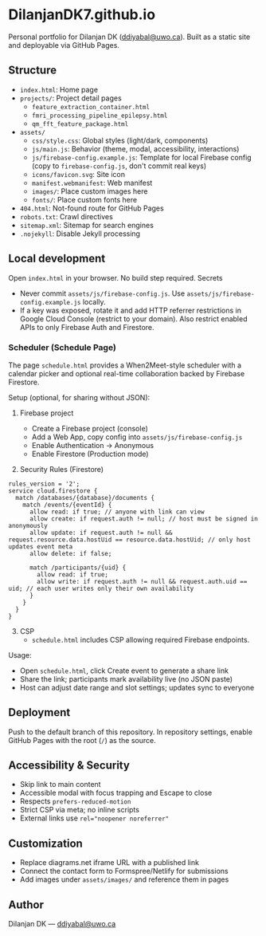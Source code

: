 # DilanjanDK7.github.io

Personal portfolio for Dilanjan DK (ddiyabal@uwo.ca). Built as a static site and deployable via GitHub Pages.

## Structure

- `index.html`: Home page
- `projects/`: Project detail pages
  - `feature_extraction_container.html`
  - `fmri_processing_pipeline_epilepsy.html`
  - `qm_fft_feature_package.html`
- `assets/`
  - `css/style.css`: Global styles (light/dark, components)
  - `js/main.js`: Behavior (theme, modal, accessibility, interactions)
  - `js/firebase-config.example.js`: Template for local Firebase config (copy to `firebase-config.js`, don't commit real keys)
  - `icons/favicon.svg`: Site icon
  - `manifest.webmanifest`: Web manifest
  - `images/`: Place custom images here
  - `fonts/`: Place custom fonts here
- `404.html`: Not-found route for GitHub Pages
- `robots.txt`: Crawl directives
- `sitemap.xml`: Sitemap for search engines
- `.nojekyll`: Disable Jekyll processing

## Local development

Open `index.html` in your browser. No build step required.
Secrets
- Never commit `assets/js/firebase-config.js`. Use `assets/js/firebase-config.example.js` locally.
- If a key was exposed, rotate it and add HTTP referrer restrictions in Google Cloud Console (restrict to your domain). Also restrict enabled APIs to only Firebase Auth and Firestore.

### Scheduler (Schedule Page)

The page `schedule.html` provides a When2Meet-style scheduler with a calendar picker and optional real-time collaboration backed by Firebase Firestore.

Setup (optional, for sharing without JSON):

1. Firebase project
   - Create a Firebase project (console)
   - Add a Web App, copy config into `assets/js/firebase-config.js`
   - Enable Authentication → Anonymous
   - Enable Firestore (Production mode)

2. Security Rules (Firestore)
```
rules_version = '2';
service cloud.firestore {
  match /databases/{database}/documents {
    match /events/{eventId} {
      allow read: if true; // anyone with link can view
      allow create: if request.auth != null; // host must be signed in anonymously
      allow update: if request.auth != null && request.resource.data.hostUid == resource.data.hostUid; // only host updates event meta
      allow delete: if false;

      match /participants/{uid} {
        allow read: if true;
        allow write: if request.auth != null && request.auth.uid == uid; // each user writes only their own availability
      }
    }
  }
}
```

3. CSP
   - `schedule.html` includes CSP allowing required Firebase endpoints.

Usage:
 - Open `schedule.html`, click Create event to generate a share link
 - Share the link; participants mark availability live (no JSON paste)
 - Host can adjust date range and slot settings; updates sync to everyone

## Deployment

Push to the default branch of this repository. In repository settings, enable GitHub Pages with the root (`/`) as the source.

## Accessibility & Security

- Skip link to main content
- Accessible modal with focus trapping and Escape to close
- Respects `prefers-reduced-motion`
- Strict CSP via meta; no inline scripts
- External links use `rel="noopener noreferrer"`

## Customization

- Replace diagrams.net iframe URL with a published link
- Connect the contact form to Formspree/Netlify for submissions
- Add images under `assets/images/` and reference them in pages

## Author

Dilanjan DK — ddiyabal@uwo.ca
